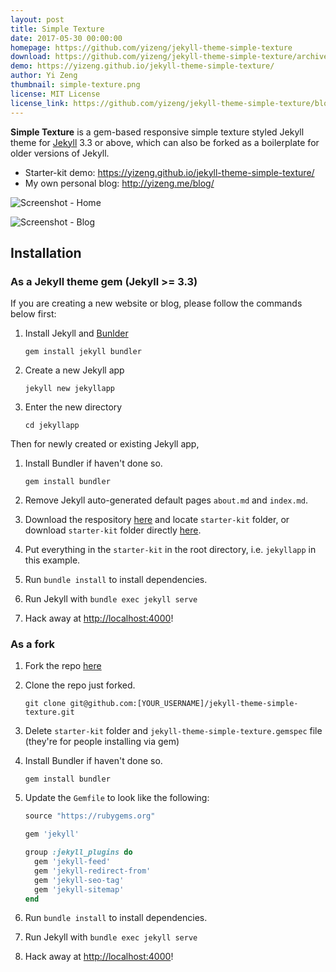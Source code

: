 ```yaml
---
layout: post
title: Simple Texture
date: 2017-05-30 00:00:00
homepage: https://github.com/yizeng/jekyll-theme-simple-texture
download: https://github.com/yizeng/jekyll-theme-simple-texture/archive/master.zip
demo: https://yizeng.github.io/jekyll-theme-simple-texture/
author: Yi Zeng
thumbnail: simple-texture.png
license: MIT License
license_link: https://github.com/yizeng/jekyll-theme-simple-texture/blob/master/LICENSE
---
```


**Simple Texture** is a gem-based responsive simple texture styled Jekyll theme for [Jekyll][Jekyll] 3.3 or above,
which can also be forked as a boilerplate for older versions of Jekyll.

- Starter-kit demo: <https://yizeng.github.io/jekyll-theme-simple-texture/>
- My own personal blog: <http://yizeng.me/blog/>

![Screenshot - Home](https://github.com/yizeng/jekyll-theme-simple-texture/raw/master/assets/images/screenshots/home.png)

![Screenshot - Blog](https://github.com/yizeng/jekyll-theme-simple-texture/raw/master/assets/images/screenshots/post.png)

## Installation

### As a Jekyll theme gem (Jekyll >= 3.3)

If you are creating a new website or blog,
please follow the commands below first:

1. Install Jekyll and [Bunlder][Bunlder]

       gem install jekyll bundler

2. Create a new Jekyll app

       jekyll new jekyllapp

3. Enter the new directory

       cd jekyllapp

Then for newly created or existing Jekyll app,

1. Install Bundler if haven't done so.

       gem install bundler

2. Remove Jekyll auto-generated default pages `about.md` and `index.md`.

3. Download the respository [here](https://github.com/yizeng/jekyll-theme-simple-texture/archive/master.zip)
and locate `starter-kit` folder,
or download `starter-kit` folder directly [here](https://minhaskamal.github.io/DownGit/#/home?url=https://github.com/yizeng/jekyll-theme-simple-texture/tree/master/starter-kit).

4. Put everything in the `starter-kit` in the root directory,
i.e. `jekyllapp` in this example.

5. Run `bundle install` to install dependencies.

6. Run Jekyll with `bundle exec jekyll serve`

7. Hack away at <http://localhost:4000>!

### As a fork

1. Fork the repo [here](https://github.com/yizeng/jekyll-theme-simple-texture#fork-destination-box)

2. Clone the repo just forked.

       git clone git@github.com:[YOUR_USERNAME]/jekyll-theme-simple-texture.git

3. Delete `starter-kit` folder and `jekyll-theme-simple-texture.gemspec` file (they're for people installing via gem)

4. Install Bundler if haven't done so.

       gem install bundler

5. Update the `Gemfile` to look like the following:

   ```ruby
   source "https://rubygems.org"

   gem 'jekyll'

   group :jekyll_plugins do
     gem 'jekyll-feed'
     gem 'jekyll-redirect-from'
     gem 'jekyll-seo-tag'
     gem 'jekyll-sitemap'
   end
   ```

6. Run `bundle install` to install dependencies.

7. Run Jekyll with `bundle exec jekyll serve`

8. Hack away at <http://localhost:4000>!

[Jekyll]: http://jekyllrb.com/
[Bunlder]: http://bundler.io/
